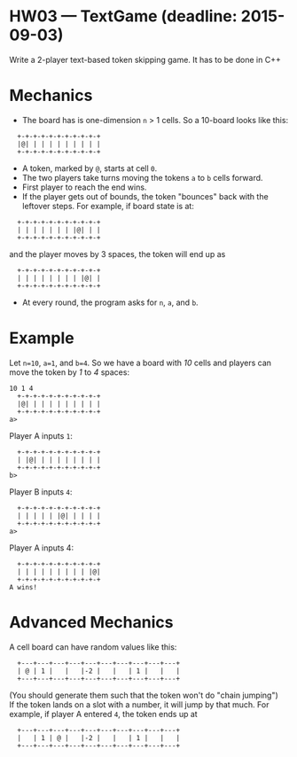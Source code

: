 HW03 — TextGame (deadline: 2015-09-03)
===

Write a 2-player text-based token skipping game. It has to be done in C++

Mechanics
====

* The board has is one-dimension `n` > 1 cells. So a 10-board looks like this:
```
  +-+-+-+-+-+-+-+-+-+-+
  |@| | | | | | | | | |
  +-+-+-+-+-+-+-+-+-+-+
```
* A token, marked by `@`, starts at cell `0`. 
* The two players take turns moving the tokens `a` to `b` cells forward.
* First player to reach the end wins.
* If the player gets out of bounds, the token "bounces" back with the leftover steps. For example, if board state is at:
```
  +-+-+-+-+-+-+-+-+-+-+
  | | | | | | | |@| | |
  +-+-+-+-+-+-+-+-+-+-+
```
and the player moves by 3 spaces, the token will end up as
```
  +-+-+-+-+-+-+-+-+-+-+
  | | | | | | | | |@| |
  +-+-+-+-+-+-+-+-+-+-+
```
* At every round, the program asks for `n`, `a`, and `b`.

Example
====
Let `n=10`, `a=1`, and `b=4`. So we have a board with *10* cells and players can move the token by *1* to *4* spaces:
```
10 1 4
  +-+-+-+-+-+-+-+-+-+-+
  |@| | | | | | | | | |
  +-+-+-+-+-+-+-+-+-+-+
a>
```
Player A inputs `1`:
```
  +-+-+-+-+-+-+-+-+-+-+
  | |@| | | | | | | | |
  +-+-+-+-+-+-+-+-+-+-+
b>
```

Player B inputs `4`:
```
  +-+-+-+-+-+-+-+-+-+-+
  | | | | | |@| | | | |
  +-+-+-+-+-+-+-+-+-+-+
a> 
```

Player A inputs 4:
```
  +-+-+-+-+-+-+-+-+-+-+
  | | | | | | | | | |@|
  +-+-+-+-+-+-+-+-+-+-+
A wins!
```

Advanced Mechanics
===
A cell board can have random values like this:

```
  +---+---+---+---+---+---+---+---+---+---+
  | @ | 1 |   |   |-2 |   |   | 1 |   |   |
  +---+---+---+---+---+---+---+---+---+---+
```
(You should generate them such that the token won't do "chain jumping")  
If the token lands on a slot with a number, it will jump by that much. For example, if player A entered `4`, the token ends up at
```
  +---+---+---+---+---+---+---+---+---+---+
  |   | 1 | @ |   |-2 |   |   | 1 |   |   |
  +---+---+---+---+---+---+---+---+---+---+
```
